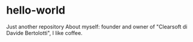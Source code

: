 # hello-world
Just another repository
About myself: founder and owner of "Clearsoft di Davide Bertolotti", I like coffee.
